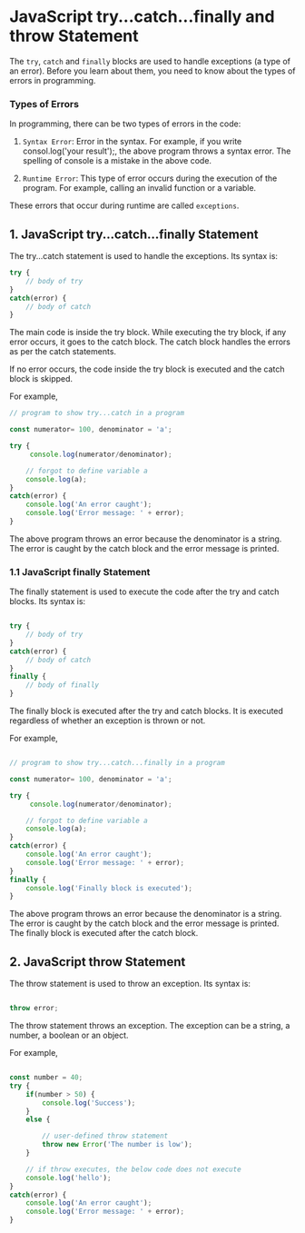 # JavaScript try...catch...finally and throw Statement
The `try`, `catch` and `finally` blocks are used to handle exceptions (a type of an error). Before you learn about them, you need to know about the types of errors in programming.

### Types of Errors
In programming, there can be two types of errors in the code:

1. `Syntax Error`: Error in the syntax. For example, if you write consol.log('your result');, the above program throws a syntax error. The spelling of console is a mistake in the above code.

2. `Runtime Error`: This type of error occurs during the execution of the program. For example,
calling an invalid function or a variable.


These errors that occur during runtime are called `exceptions`.

## 1.  JavaScript try...catch...finally Statement

The try...catch statement is used to handle the exceptions. Its syntax is:
```js
try {
    // body of try
} 
catch(error) {
    // body of catch  
}
```
The main code is inside the try block. While executing the try block, if any error occurs, it goes to the catch block. The catch block handles the errors as per the catch statements.

If no error occurs, the code inside the try block is executed and the catch block is skipped.

For example,
```js
// program to show try...catch in a program

const numerator= 100, denominator = 'a';

try {
     console.log(numerator/denominator);

    // forgot to define variable a      
    console.log(a);
}
catch(error) {
    console.log('An error caught'); 
    console.log('Error message: ' + error);  
}
```

The above program throws an error because the denominator is a string. The error is caught by the catch block and the error message is printed.

### 1.1  JavaScript finally Statement
The finally statement is used to execute the code after the try and catch blocks. Its syntax is:
```js

try {
    // body of try
} 
catch(error) {
    // body of catch  
}
finally {
    // body of finally
}
```

The finally block is executed after the try and catch blocks. It is executed regardless of whether an exception is thrown or not.

For example,
```js

// program to show try...catch...finally in a program

const numerator= 100, denominator = 'a';

try {
     console.log(numerator/denominator);

    // forgot to define variable a      
    console.log(a);
}
catch(error) {
    console.log('An error caught'); 
    console.log('Error message: ' + error);  
}
finally {
    console.log('Finally block is executed');
}
```

The above program throws an error because the denominator is a string. The error is caught by the catch block and the error message is printed. The finally block is executed after the catch block.

## 2. JavaScript throw Statement

The throw statement is used to throw an exception. Its syntax is:
```js

throw error;
```

The throw statement throws an exception. The exception can be a string, a number, a boolean or an object.

For example,
```js

const number = 40;
try {
    if(number > 50) {
        console.log('Success');
    }
    else {

        // user-defined throw statement
        throw new Error('The number is low');
    }

    // if throw executes, the below code does not execute
    console.log('hello');
}
catch(error) {
    console.log('An error caught'); 
    console.log('Error message: ' + error);  
}
```
